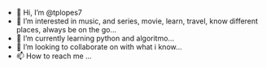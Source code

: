 - 👋 Hi, I’m @tplopes7
- 👀 I’m interested in music, and series, movie, learn, travel, know different places, always be on the go...
- 🌱 I’m currently learning python and algoritmo...
- 💞️ I’m looking to collaborate on with what i know...
- 📫 How to reach me ...

<!---
tplopes7/tplopes7 is a ✨ special ✨ repository because its `README.md` (this file) appears on your GitHub profile.
You can click the Preview link to take a look at your changes.
--->
